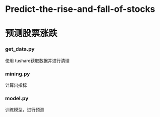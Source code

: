 # Predict-the-rise-and-fall-of-stocks
# 预测股票涨跌
### get_data.py 
使用 tushare获取数据并进行清理
### mining.py
计算出指标
### model.py
训练模型，进行预测
